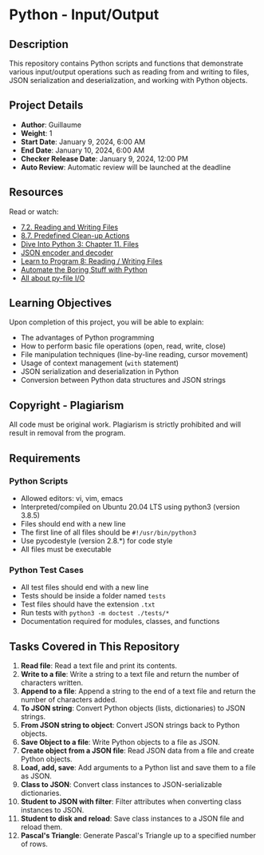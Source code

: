 # Python - Input/Output

## Description

This repository contains Python scripts and functions that demonstrate various input/output operations such as reading from and writing to files, JSON serialization and deserialization, and working with Python objects.

## Project Details

- **Author**: Guillaume
- **Weight**: 1
- **Start Date**: January 9, 2024, 6:00 AM
- **End Date**: January 10, 2024, 6:00 AM
- **Checker Release Date**: January 9, 2024, 12:00 PM
- **Auto Review**: Automatic review will be launched at the deadline

## Resources

Read or watch:
- [7.2. Reading and Writing Files](https://docs.python.org/3/tutorial/inputoutput.html#reading-and-writing-files)
- [8.7. Predefined Clean-up Actions](https://docs.python.org/3/tutorial/errors.html#predefined-clean-up-actions)
- [Dive Into Python 3: Chapter 11. Files](https://diveinto.org/python3/files.html#binary-files)
- [JSON encoder and decoder](https://docs.python.org/3/library/json.html)
- [Learn to Program 8: Reading / Writing Files](https://www.scribd.com/doc/14695482/Learn-to-Program-8-Reading-Writing-Files)
- [Automate the Boring Stuff with Python](https://automatetheboringstuff.com/2e/chapter8/)
- [All about py-file I/O](https://www.educative.io/blog/python-file-io)
  
## Learning Objectives

Upon completion of this project, you will be able to explain:
- The advantages of Python programming
- How to perform basic file operations (open, read, write, close)
- File manipulation techniques (line-by-line reading, cursor movement)
- Usage of context management (`with` statement)
- JSON serialization and deserialization in Python
- Conversion between Python data structures and JSON strings

## Copyright - Plagiarism

All code must be original work. Plagiarism is strictly prohibited and will result in removal from the program.

## Requirements

### Python Scripts
- Allowed editors: vi, vim, emacs
- Interpreted/compiled on Ubuntu 20.04 LTS using python3 (version 3.8.5)
- Files should end with a new line
- The first line of all files should be `#!/usr/bin/python3`
- Use pycodestyle (version 2.8.*) for code style
- All files must be executable

### Python Test Cases
- All test files should end with a new line
- Tests should be inside a folder named `tests`
- Test files should have the extension `.txt`
- Run tests with `python3 -m doctest ./tests/*`
- Documentation required for modules, classes, and functions

## Tasks Covered in This Repository

1. **Read file**: Read a text file and print its contents.
2. **Write to a file**: Write a string to a text file and return the number of characters written.
3. **Append to a file**: Append a string to the end of a text file and return the number of characters added.
4. **To JSON string**: Convert Python objects (lists, dictionaries) to JSON strings.
5. **From JSON string to object**: Convert JSON strings back to Python objects.
6. **Save Object to a file**: Write Python objects to a file as JSON.
7. **Create object from a JSON file**: Read JSON data from a file and create Python objects.
8. **Load, add, save**: Add arguments to a Python list and save them to a file as JSON.
9. **Class to JSON**: Convert class instances to JSON-serializable dictionaries.
10. **Student to JSON with filter**: Filter attributes when converting class instances to JSON.
11. **Student to disk and reload**: Save class instances to a JSON file and reload them.
12. **Pascal's Triangle**: Generate Pascal's Triangle up to a specified number of rows.

